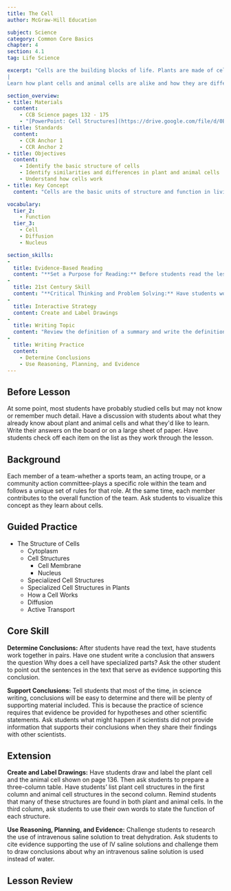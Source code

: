 ```yaml
---
title: The Cell
author: McGraw-Hill Education

subject: Science
category: Common Core Basics
chapter: 4
section: 4.1
tag: Life Science

excerpt: "Cells are the building blocks of life. Plants are made of cells. So are animals and all other life forms. Some scientists estimate that the adult human body has from 75 to 100 trillion cells. Cells contain internal structures that carry out specific jobs.
|
Learn how plant cells and animal cells are alike and how they are different. Also find out how cells work."

section_overview:
- title: Materials
  content:
    - CCB Science pages 132 - 175
    - "[PowerPoint: Cell Structures](https://drive.google.com/file/d/0B3qyIxugPt-kNHZNNTR4SlloQ28/view?usp=sharing)"
- title: Standards
  content:
    - CCR Anchor 1
    - CCR Anchor 2
- title: Objectives
  content:
    - Identify the basic structure of cells
    - Identify similarities and differences in plant and animal cells
    - Understand how cells work
- title: Key Concept
  content: "Cells are the basic units of structure and function in living things"

vocabulary:
  tier_2:
    - Function
  tier_3:
    - Cell
    - Diffusion
    - Nucleus

section_skills:
-
  title: Evidence-Based Reading
  content: "**Set a Purpose for Reading:** Before students read the lesson, have them make a KWL chart to determine what they know and what they want to know. Later, they can fill in the column about what they learned. Tell students they can also preview the lesson headings and subheadings to get an idea of what topics will be covered. Skim the text to find out how the author presents the material and get an idea of what kinds of diagrams and charts are provided."
-
  title: 21st Century Skill
  content: "**Critical Thinking and Problem Solving:** Have students work in pairs to practice writing explanations. Have students take turns interviewing each other and writing a profile based on the information provided. Interviewers could begin with general questions to find a specific topic of interest. Interviewees may provide information about a hobby or a favorite place to visit. Have students write clear, orderly explanations of the partner's information. Explanations should be factual only and free of opinion."
-
  title: Interactive Strategy
  content: Create and Label Drawings
-
  title: Writing Topic
  content: "Review the definition of a summary and write the definition on the board. Then have partners exchange the summaries they wrote about diffusion. Encourage students to offer their partners suggestions on how to make their summaries more effective."
-
  title: Writing Practice
  content:
    - Determine Conclusions
    - Use Reasoning, Planning, and Evidence
---
```

## Before Lesson

At some point, most students have probably studied cells but may not know or remember much detail. Have a discussion with students about what they already know about plant and animal cells and what they'd like to learn. Write their answers on the board or on a large sheet of paper. Have students check off each item on the list as they work through the lesson.

## Background

Each member of a team-whether a sports team, an acting troupe, or a community action committee-plays a specific role within the team and follows a unique set of rules for that role. At the same time, each member contributes to the overall function of the team. Ask students to visualize this concept as they learn about cells.

## Guided Practice

- The Structure of Cells
  - Cytoplasm
  - Cell Structures
    - Cell Membrane
    - Nucleus
  - Specialized Cell Structures
  - Specialized Cell Structures in Plants
  - How a Cell Works
  - Diffusion
  - Active Transport

## Core Skill

**Determine Conclusions:** After students have read the text, have students work together in pairs. Have one student write a conclusion that answers the question Why does a cell have specialized parts? Ask the other student to point out the sentences in the text that serve as evidence supporting this conclusion.

**Support Conclusions:** Tell students that most of the time, in science writing, conclusions will be easy to determine and there will be plenty of supporting material included. This is because the practice of science requires that evidence be provided for hypotheses and other scientific statements. Ask students what might happen if scientists did not provide information that supports their conclusions when they share their findings with other scientists.

## Extension

**Create and Label Drawings:** Have students draw and label the plant cell and the animal cell shown on page 136. Then ask students to prepare a three-column table. Have students’ list plant cell structures in the first column and animal cell structures in the second column. Remind students that many of these structures are found in both plant and animal cells. In the third column, ask students to use their own words to state the function of each structure.

**Use Reasoning, Planning, and Evidence:** Challenge students to research the use of intravenous saline solution to treat dehydration. Ask students to cite evidence supporting the use of IV saline solutions and challenge them to draw conclusions about why an intravenous saline solution is used instead of water.

## Lesson Review
